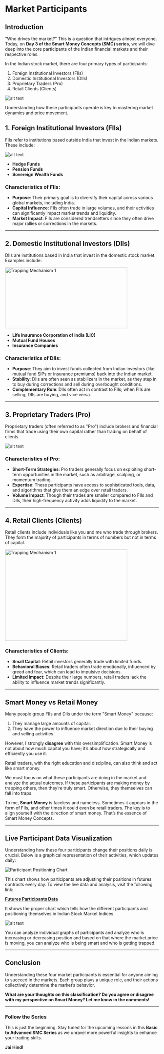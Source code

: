 # Market Participants

## Introduction

"Who drives the market?" This is a question that intrigues almost everyone. Today, on **Day 3 of the Smart Money Concepts (SMC) series**, we will dive deep into the core participants of the Indian financial markets and their respective roles.

In the Indian stock market, there are four primary types of participants:

1. Foreign Institutional Investors (FIIs)
2. Domestic Institutional Investors (DIIs)
3. Proprietary Traders (Pro)
4. Retail Clients (Clients)

![alt text](image-9.png)


Understanding how these participants operate is key to mastering market dynamics and price movement.


## 1. **Foreign Institutional Investors (FIIs)**

FIIs refer to institutions based outside India that invest in the Indian markets. These include:

![alt text](image-10.png)


- **Hedge Funds**
- **Pension Funds**
- **Sovereign Wealth Funds**

### Characteristics of FIIs:
- **Purpose**: Their primary goal is to diversify their capital across various global markets, including India.
- **Capital Influence**: FIIs often trade in large volumes, and their activities can significantly impact market trends and liquidity.
- **Market Impact**: FIIs are considered trendsetters since they often drive major rallies or corrections in the markets.

---

## 2. **Domestic Institutional Investors (DIIs)**

DIIs are institutions based in India that invest in the domestic stock market. Examples include:

<img src="./image-11.png" width="400" height="200" alt="Trapping Mechanism 1"> 


- **Life Insurance Corporation of India (LIC)**
- **Mutual Fund Houses**
- **Insurance Companies**

### Characteristics of DIIs:
- **Purpose**: They aim to invest funds collected from Indian investors (like mutual fund SIPs or insurance premiums) back into the Indian market.
- **Stability**: DIIs are often seen as stabilizers in the market, as they step in to buy during corrections and sell during overbought conditions.
- **Complementary Role**: DIIs often act in contrast to FIIs; when FIIs are selling, DIIs are buying, and vice versa.

---

## 3. **Proprietary Traders (Pro)**

Proprietary traders (often referred to as "Pro") include brokers and financial firms that trade using their own capital rather than trading on behalf of clients.

![alt text](image-12.png)

### Characteristics of Pro:
- **Short-Term Strategies**: Pro traders generally focus on exploiting short-term opportunities in the market, such as arbitrage, scalping, or momentum trading.
- **Expertise**: These participants have access to sophisticated tools, data, and algorithms that give them an edge over retail traders.
- **Volume Impact**: Though their trades are smaller compared to FIIs and DIIs, their high-frequency activity adds liquidity to the market.

---

## 4. **Retail Clients (Clients)**

Retail clients include individuals like you and me who trade through brokers. They form the majority of participants in terms of numbers but not in terms of capital.

<img src="./image-13.png" width="400" height="300" alt="Trapping Mechanism 1"> 

### Characteristics of Clients:
- **Small Capital**: Retail investors generally trade with limited funds.
- **Behavioral Biases**: Retail traders often trade emotionally, influenced by greed and fear, which can lead to impulsive decisions.
- **Limited Impact**: Despite their large numbers, retail traders lack the ability to influence market trends significantly.

---

## Smart Money vs Retail Money

Many people group FIIs and DIIs under the term "Smart Money" because:

1. They manage large amounts of capital.
2. They have the power to influence market direction due to their buying and selling activities.

However, I strongly **disagree** with this oversimplification. Smart Money is not about how much capital you have; it’s about how strategically and efficiently you use it. 

Retail traders, with the right education and discipline, can also think and act like smart money.

We must focus on what these participants are doing in the market and analyze the actual outcomes. If these participants are making money by trapping others, then they’re truly smart. Otherwise, they themselves can fall into traps.

To me, **Smart Money** is faceless and nameless. Sometimes it appears in the form of FIIs, and other times it could even be retail traders. The key is to align yourself with the direction of smart money. That’s the essence of Smart Money Concepts.

---

## Live Participant Data Visualization

Understanding how these four participants change their positions daily is crucial. Below is a graphical representation of their activities, which updates daily:

![Participant Positioning Chart](https://tradinglead.in/futures)

This chart shows how participants are adjusting their positions in futures contracts every day. To view the live data and analysis, visit the following link:

**[Futures Participants Data](https://tradinglead.in/futures)**

It shows the proper chart which tells how the different participants and positioning themselves in Indian Stock Market Indices.

![alt text](image-8.png)

You can analyze individual graphs of participants and analyze who is increasing or decreasing position and based on that where the market price is moving, you can analyze who is being smart and who is getting trapped.



---

## Conclusion

Understanding these four market participants is essential for anyone aiming to succeed in the markets. Each group plays a unique role, and their actions collectively determine the market’s behavior.

**What are your thoughts on this classification? Do you agree or disagree with my perspective on Smart Money? Let me know in the comments!**

---

### Follow the Series

This is just the beginning. Stay tuned for the upcoming lessons in this **Basic to Advanced SMC Series** as we unravel more powerful insights to enhance your trading skills.

**Jai Hind!**

